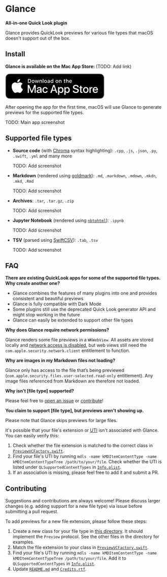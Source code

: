 # Glance

**All-in-one Quick Look plugin**

Glance provides QuickLook previews for various file types that macOS doesn't support out of the box.

## Install

**Glance is available on the Mac App Store:** (TODO: Add link)

![App Store download link](./.github/download-badge.svg)

After opening the app for the first time, macOS will use Glance to generate previews for the supported file types.

TODO: Main app screenshot

## Supported file types

- **Source code** (with [Chroma](https://github.com/alecthomas/chroma) syntax highlighting): `.cpp`, `.js`, `.json`, `.py`, `.swift`, `.yml` and many more

  TODO: Add screenshot

- **Markdown** (rendered using [goldmark](https://github.com/yuin/goldmark)): `.md`, `.markdown`, `.mdown`, `.mkdn`, `.mkd`, `.Rmd`

  TODO: Add screenshot

- **Archives**: `.tar`, `.tar.gz`, `.zip`

  TODO: Add screenshot

- **Jupyter Notebook** (rendered using [`nbtohtml`](https://github.com/samuelmeuli/nbtohtml)): `.ipynb`

  TODO: Add screenshot

- **TSV** (parsed using [SwiftCSV](https://github.com/swiftcsv/SwiftCSV)): `.tab`, `.tsv`

  TODO: Add screenshot

## FAQ

**There are existing QuickLook apps for some of the supported file types. Why create another one?**

- Glance combines the features of many plugins into one and provides consistent and beautiful previews
- Glance is fully compatible with Dark Mode
- Some plugins still use the deprecated Quick Look generator API and might stop working in the future
- Glance can easily be extended to support other file types

**Why does Glance require network permissions?**

Glance renders some file previews in a `WKWebView`. All assets are stored locally and [network access is disabled](./QLPlugin/Views/General/OfflineWebView.swift), but web views still need the `com.apple.security.network.client` entitlement to function.

**Why are images in my Markdown files not loading?**

Glance only has access to the file that’s being previewed (`com.apple.security.files.user-selected.read-only` entitlement). Any image files referenced from Markdown are therefore not loaded.

**Why isn't [file type] supported?**

Please feel free to [open an issue](https://github.com/samuelmeuli/glance/issues/new) or [contribute](#contributing)!

**You claim to support [file type], but previews aren't showing up.**

Please note that Glance skips previews for large files.

It's possible that your file's extension or [UTI](https://en.wikipedia.org/wiki/Uniform_Type_Identifier) isn't associated with Glance. You can easily verify this:

1. Check whether the file extension is matched to the correct class in [`PreviewVCFactory.swift`](./QLPlugin/Views/PreviewVCFactory.swift).
2. Find your file's UTI by running `mdls -name kMDItemContentType -name kMDItemContentTypeTree /path/to/your/file`. Check whether the UTI is listed under `QLSupportedContentTypes` in [`Info.plist`](./QLPlugin/Info.plist).
3. If an association is missing, please feel free to add it and submit a PR.

## Contributing

Suggestions and contributions are always welcome! Please discuss larger changes (e.g. adding support for a new file type) via issue before submitting a pull request.

To add previews for a new file extension, please follow these steps:

1. Create a new class for your file type in [this directory](./QLPlugin/Views/Previews/). It should implement the `Preview` protocol. See the other files in the directory for examples.
2. Match the file extension to your class in [`PreviewVCFactory.swift`](./QLPlugin/Views/PreviewVCFactory.swift).
3. Find your file's UTI by running `mdls -name kMDItemContentType -name kMDItemContentTypeTree /path/to/your/file`. Add it to `QLSupportedContentTypes` in [`Info.plist`](./QLPlugin/Info.plist).
4. Update [`README.md`](./README.md) and [`Credits.rtf`](./Glance/Credits.rtf).
